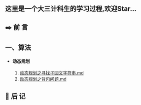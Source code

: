 ## 这里是一个大三计科生的学习过程,欢迎Star...



## ✒️ 前 言



## 一、算法

- #### 动态规划

  1.  [动态规划之寻找子回文字符串.md](算法\算法\动态规划\动态规划之寻找子回文字符串.md) 
  2.  [动态规划之背包问题.md](算法\算法\动态规划\动态规划之背包问题.md) 

  

## 📑 后 记



